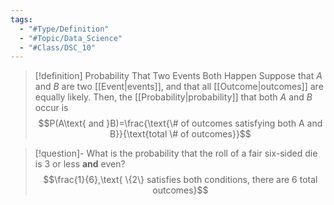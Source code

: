 ```yaml
---
tags:
  - "#Type/Definition"
  - "#Topic/Data_Science"
  - "#Class/DSC_10"
---
```


> [!definition] Probability That Two Events Both Happen
> Suppose that $A$ and $B$ are two [[Event|events]], and that all [[Outcome|outcomes]] are equally likely. Then, the [[Probability|probability]] that both $A$ and $B$ occur is $$P(A\text{ and }B)=\frac{\text{\# of outcomes satisfying both A and B}}{\text{total \# of outcomes}}$$

> [!question]- What is the probability that the roll of a fair six-sided die is 3 or less **and** even?
> $$\frac{1}{6},\text{ \{2\} satisfies both conditions, there are 6 total outcomes}$$
